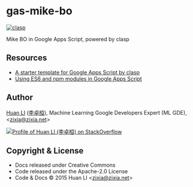 # gas-mike-bo

[![clasp](https://img.shields.io/badge/built%20with-clasp-4285f4.svg)](https://github.com/google/clasp)

Mike BO in Google Apps Script, powered by clasp

## Resources

- [A starter template for Google Apps Script by clasp](https://github.com/howdy39/gas-clasp-starter)
- [Using ES6 and npm modules in Google Apps Script](https://blog.gsmart.in/es6-and-npm-modules-in-google-apps-script/)

## Author

[Huan LI](https://github.com/huan) ([李卓桓](http://linkedin.com/in/zixia)), Machine Learning Google Developers Expert (ML GDE), \<zixia@zixia.net\>

[![Profile of Huan LI (李卓桓) on StackOverflow](https://stackexchange.com/users/flair/265499.png)](https://stackexchange.com/users/265499)

## Copyright & License

- Docs released under Creative Commons
- Code released under the Apache-2.0 License
- Code & Docs © 2015 Huan LI \<zixia@zixia.net\>
